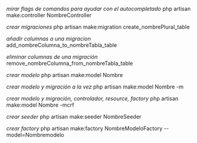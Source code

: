 *mirar flags de comandos para ayudar con el autocompletado*
php artisan make:controller NombreController

*crear migraciones*
php artisan make:migration create_nombrePlural_table

*añadir columnas a una migracion*
add_nombreColumna_to_nombreTabla_table

*eliminar columnas de una migración*
remove_nombreColumna_from_nombreTabla_table

*crear modelo*
php artisan make:model Nombre

*crear modelo y migración a la vez*
php artisan make:model Nombre -m

*crear modelo y migración, controlador, resource, factory*
php artisan make:model Nombre -mcrf

*crear seeder*
php artisan make:seeder NombreSeeder

*crear factory*
php artisan make:factory NombreModeloFactory --model=Nombremodelo